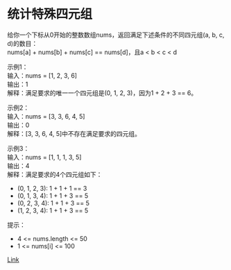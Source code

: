 <h1>统计特殊四元组</h1>

给你一个下标从0开始的整数数组nums，返回满足下述条件的不同四元组(a, b, c, d)的数目：</br>
nums[a] + nums[b] + nums[c] == nums[d]，且a < b < c < d</br>

示例1：</br>
输入：nums = [1, 2, 3, 6]</br>
输出：1</br>
解释：满足要求的唯一一个四元组是(0, 1, 2, 3)，因为1 + 2 + 3 == 6。</br>

示例2：</br>
输入：nums = [3, 3, 6, 4, 5]</br>
输出：0</br>
解释：[3, 3, 6, 4, 5]中不存在满足要求的四元组。</br>

示例3：</br>
输入：nums = [1, 1, 1, 3, 5]</br>
输出：4</br>
解释：满足要求的4个四元组如下：</br>
- (0, 1, 2, 3): 1 + 1 + 1 == 3</br>
- (0, 1, 3, 4): 1 + 1 + 3 == 5</br>
- (0, 2, 3, 4): 1 + 1 + 3 == 5</br>
- (1, 2, 3, 4): 1 + 1 + 3 == 5</br>

提示：
- 4 <= nums.length <= 50
- 1 <= nums[i] <= 100

[Link](https://leetcode-cn.com/problems/count-special-quadruplets/)